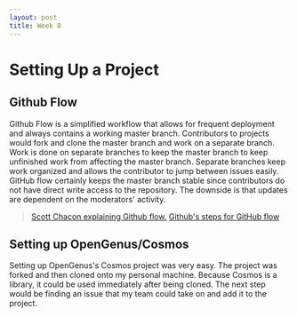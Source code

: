 ```yaml
---
layout: post
title: Week 8
---
```


# Setting Up a Project


## Github Flow

Github Flow is a simplified workflow that allows for frequent deployment and always contains a working master branch. Contributors to projects would fork and clone the master branch and work on a separate branch. Work is done on separate branches to keep the master branch to keep unfinished work from affecting the master branch. Separate branches keep work organized and allows the contributor to jump between issues easily. GitHub flow certainly keeps the master branch stable since contributors do not have direct write access to the repository. The downside is that updates are dependent on the moderators' activity.

> [Scott Chacon explaining Github flow.](http://scottchacon.com/2011/08/31/github-flow.html)
> [Github's steps for GitHub flow](https://help.github.com/articles/github-flow/)

## Setting up OpenGenus/Cosmos

Setting up OpenGenus's Cosmos project was very easy. The project was forked and then cloned onto my personal machine. Because Cosmos is a library, it could be used immediately after being cloned. The next step would be finding an issue that my team could take on and add it to the project.



